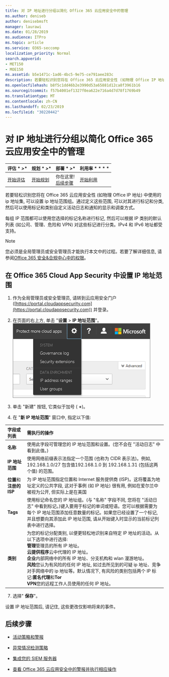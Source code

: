 ```yaml
---
title: 对 IP 地址进行分组以简化 Office 365 云应用安全中的管理
ms.author: deniseb
author: denisebmsft
manager: laurawi
ms.date: 01/28/2019
ms.audience: ITPro
ms.topic: article
ms.service: O365-seccomp
localization_priority: Normal
search.appverid:
- MET150
- MOE150
ms.assetid: b5e1471c-1ad6-4bc5-9e75-ce791aee283c
description: 若要轻松识别您将在 Office 365 云应用安全性 (如物理 Office IP 地址) 中使用的 ip 地址集, 可以设置 ip 地址范围组。
ms.openlocfilehash: b8f5c1dd46b2e3990d53a65881d12ca8f3961b16
ms.sourcegitcommit: f57b4001ef1327f0ea622e716a4d7d78f1769b49
ms.translationtype: MT
ms.contentlocale: zh-CN
ms.lasthandoff: 02/23/2019
ms.locfileid: "30220442"
---
```

# <a name="group-your-ip-addresses-to-simplify-management-in-office-365-cloud-app-security"></a>对 IP 地址进行分组以简化 Office 365 云应用安全中的管理
  
|评估 * *\>**|规划 * *\>**|部署 * *\>**|利用率 * * * *|
|:-----|:-----|:-----|:-----|
|[开始评估](office-365-cas-overview.md) <br/> |[开始规划](get-ready-for-office-365-cas.md) <br/> |你在这里!  <br/> [后续步骤](#next-steps) <br/> |[开始利用](utilization-activities-for-ocas.md) <br/> |
   
若要轻松识别您将在 Office 365 云应用安全性 (如物理 Office IP 地址) 中使用的 ip 地址集, 可以设置 ip 地址范围组。通过定义这些范围, 可以对其进行标记和分类, 然后可以使用标记和类别自定义活动日志和通知的显示和调查方式。
  
每组 IP 范围都可以使用您选择的标记名称进行标记, 然后可以根据 IP 类别的默认列表 (如公司、管理、危险和 VPN) 对这些标记进行分类。IPv4 和 IPv6 地址都受支持。
  
> [!NOTE]
> 您必须是全局管理员或安全管理员才能执行本文中的过程。若要了解详细信息, 请参阅[Office 365 安全&amp;合规中心中的权限](permissions-in-the-security-and-compliance-center.md)。 
  
## <a name="to-set-up-an-ip-address-range-in-office-365-cloud-app-security"></a>在 Office 365 Cloud App Security 中设置 IP 地址范围

1. 作为全局管理员或安全管理员, 请转到云应用安全门户 ([https://portal.cloudappsecurity.com](https://portal.cloudappsecurity.com)) 并登录。
    
2. 在页面的右上方, 单击 "**设置** \> **IP 地址范围**"。<br>![在 O365 云应用安全性中, 选择 "设置" 以访问系统和数据设置](media/f6c48ee3-39b4-4b5a-8252-b6493b7bcd3d.png)<br>
  
3. 单击 "新建" 按钮, 它类似于加号 ( **+**)。
    
4. 在 "**新 IP 地址范围**" 窗口中, 指定以下值: 
    
|**字段或列表**|**需执行的操作**|
|:-----|:-----|
|**名称** <br/> |使用此字段可管理您的 IP 地址范围和设置。(您不会在 "活动日志" 中看到此值。)  <br/> |
|**IP 地址范围** <br/> |使用网络前缀表示法指定一个范围 (也称为 CIDR 表示法)。例如, 192.168.1.0/27 包含值192.168.1.0 到 192.168.1.31 (包括这两个值) 的范围。  <br/> |
|**位置**和**注册的 ISP** <br/> |为 IP 地址范围指定位置和 Internet 服务提供商 (ISP)。这将覆盖为地址定义的公共字段, 这对于事例 (如 IP 地址) 很有用, 例如在爱尔兰中被视为公开, 但实际上是在美国  <br/> |
|**Tags** <br/> |使用标记命名您的 IP 地址组。(与 "名称" 字段不同, 您将在 "活动日志" 中看到标记。)键入要用于标记的单词或短语。您可以根据需要为每个 IP 地址范围添加任意数量的标记。如果您已经设置了一个标记, 并且想要向其添加此 IP 地址范围, 请从开始键入时显示的当前标记列表中进行选择。  <br/> |
|**类别** <br/> | 为您的标记分配类别, 以便更轻松地识别来自特定 IP 地址的活动。从以下选项中进行选择:<br/> **管理**管理员的所有 IP 地址。  <br/> **云提供程序**云中代理的 IP 地址。  <br/> **企业**内部网络中的所有 IP 地址、分支机构和 wlan 漫游地址。  <br/> **风险**您认为有风险的任何 IP 地址, 如过去所见到的可疑 ip 地址、竞争对手网络中的 ip 地址等。默认情况下, 有风险的类别包括两个 IP 标记:**匿名代理**和**Tor** <br/> **VPN**您的远程工作人员使用的任何 IP 地址。  <br/> |
   
7. 选择" **保存**"。
    
设置 IP 地址范围后, 请记住, 这些更改仅影响将来的事件。
  
## <a name="next-steps"></a>后续步骤

- [活动策略和警报](activity-policies-and-alerts.md)
    
- [异常情况检测策略](anomaly-detection-policies-in-ocas.md)
    
- [集成您的 SIEM 服务器](integrate-your-siem-server-with-office-365-cas.md)
    
- [查看 Office 365 云应用安全中的警报并执行相应操作](review-office-365-cas-alerts.md)
    

